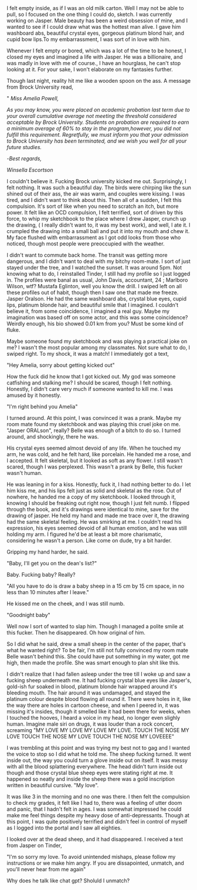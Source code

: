&#x200B;

I felt empty inside, as if I was an old milk carton. Well I may not be able to pull, so I focused on the one thing I could do, sketch. I was currently working on Jasper. Male beauty has been a weird obsession of mine, and I wanted to see if I could draw what was the hottest man alive. I gave him washboard abs, beautiful crystal eyes, gorgeous platinum blond hair, and cupid bow lips.To my embarrassment, I was sort of in love with him.

Whenever I felt empty or bored, which was a lot of the time to be honest, I closed my eyes and imagined a life with Jasper. He was a billionaire, and was madly in love with me of course., I have an hourglass, he can't stop looking at it. For your sake, I won't elaborate on my fantasies further.

Though last night, reality hit me like a wooden spoon on the ass. A message from Brock University read,

"   *Miss Amelia Powell,*

*As you may know, you were placed on academic probation last term due to your overall cumulative average not meeting the threshold considered acceptable by Brock University. Students on probation are required to earn a minimum average of 60% to stay in the program,however, you did not fulfill this requirement. Regretfully, we must inform you that your admission to Brock University has been terminated, and we wish you well for all your future studies.*

\-*Best regards,*

*Winsella Escortson*

I couldn't believe it. Fucking Brock university kicked me out. Surprisingly, I felt nothing. It was such a beautiful day. The birds were chirping like the sun shined out of their ass, the air was warm, and couples were kissing. I was tired, and I didn't want to think about this. Then all of a sudden, I felt this compulsion. It's sort of like when you need to scratch an itch, but more power. It felt like an OCD compulsion, I felt terrified, sort of driven by this force, to whip my sketchbook to the place where I drew Jasper, crunch up the drawing, ( I really didn't want to, it was my best work), and well, I ate it. I crumpled the drawing into a small ball and put it into my mouth and chew it. My face flushed with embarrassment  as I got odd looks from those who noticed, though most people were preoccupied with the weather.

I didn't want to commute back home. The transit was getting more dangerous, and I didn't want to deal with my bitchy room-mate. I sort of just stayed under the tree, and I watched the sunset. It was around 5pm. Not knowing what to do, I reinstalled Tinder, I still had my profile so I just logged in.  The profiles were banal as usual, John Davis, accountant, 24 ;  Marlboro Wilson, wtf? Mustafa Eglinton, well you know the drill. I swiped left on all these profiles out of habit, though then I saw one that made me freeze. Jasper Oralson. He had the same washboard abs, crystal blue eyes, cupid lips, platinum blonde hair, and beautiful smile that I imagined. I couldn't believe it, from some coincidence, I imagined a real guy. Maybe my imagination was based off on some actor, and this was some coincidence? Weirdly enough, his bio showed 0.01 km from you? Must be some kind of fluke.

Maybe someone found my sketchbook and was playing a practical joke on me? I wasn't the most popular among my classmates. Not sure what to do, I swiped right. To my shock, it was a match! I immediately got a text,

"Hey Amelia, sorry about getting kicked out"

How the fuck did he know that I got kicked out. My god was someone catfishing and stalking me? I should be scared, though I felt nothing. Honestly, I didn't care very much if someone wanted to kill me. I was amused by it honestly.

"I'm right behind you Amelia"

I turned around. At this point, I was convinced it was a prank. Maybe my room mate found my sketchbook and was playing this cruel joke on me. "Jasper ORALson", really? Belle was enough of  a bitch to do so. I turned around, and shockingly, there he was.

His crystal eyes seemed almost devoid of any life. When he touched my arm, he was cold, and he felt hard, like porcelain. He handed me a rose, and I accepted. It felt skeletal, but it looked as soft as any flower. I still wasn't scared, though I was perplexed. This wasn't a prank by Belle, this fucker wasn't human.

He was leaning in for a kiss. Honestly, fuck it, I had nothing better to do. I let him kiss me, and his lips felt just as solid and skeletal as the rose. Out of nowhere, he handed me a copy of my sketchbook. I looked through it, knowing I should be freaking out right now, though I just felt numb. I flipped through the book, and it's drawings were identical to mine, save for the drawing of jasper. He held my hand and made me trace over it, the drawing had the same skeletal feeling. He was smirking at me. I couldn't read his expression, his eyes seemed devoid of all human emotion, and he was still holding my arm. I figured he'd be at least a bit more charismatic, considering he wasn't a person. Like come on dude, try a bit harder.

Gripping my hand harder, he said.

"Baby, I'll get you on the dean's list?"

Baby. Fucking baby? Really?

"All you have to do is draw a baby sheep in a 15 cm by 15 cm space, in no less than 10 minutes after I leave."

He kissed me on the cheek, and I was still numb.

"Goodnight baby"

Well now I sort of wanted to slap him. Though I managed a polite smile at this fucker. Then he disappeared. Oh how original of him.

So I did what he said, drew a small sheep in the center of the paper, that's what he wanted right? To be fair, I'm still not fully convinced my room mate Belle wasn't behind this. She could have put something in my water, got me high, then made the profile. She was smart enough to plan shit like this.

I didn't realize that I had fallen asleep under the tree till I woke up and saw a fucking sheep underneath me. It had fucking crystal blue eyes like Jasper's, gold-ish fur soaked in blood, platinum blonde hair wrapped around it's bleeding mouth. The hair around it was undamaged, and stayed the platinum colour despite blood flowing all round it.  There were holes in it, like the way there are holes in cartoon cheese, and when I peered in, it was missing it's insides, though it smelled like it had been there for weeks, when I touched the hooves, I heard a voice in my head, no longer even slighly human. Imagine male siri on drugs, it was louder than a rock concert, screaming "MY LOVE MY LOVE MY LOVE MY LOVE. TOUCH THE NOSE MY LOVE TOUCH THE NOSE MY LOVE TOUCH THE NOSE MY LOVEEEE"

I was trembling at this point and was trying my best not to gag and I wanted the voice to stop so I did what he told me. The sheep fucking turned. It went inside out, the way you could turn a glove inside out on itself. It was messy with all the blood splattering everywhere. The head didn't turn inside out though and those crystal blue sheep eyes were stating right at me. It happened so neatly and inside the sheep there was a gold inscription written in beautiful cursive. "My love".

It was like 3 in the morning and no one was there. I then felt the compulsion to check my grades, it felt like I had to, there was a feeling of utter doom and panic, that I hadn't felt in ages. I was somewhat impressed he could make me feel things despite my heavy dose of anti-depressants. Though at this point, I was quite positively terrified and didn't feel in control of myself as I logged into the portal and I saw all eighties.

I looked over at the dead sheep, and it had disappeared. I received a text from Jasper on Tinder,

"I'm so sorry my love. To avoid unintended mishaps, please follow my instructions or we make him angry. If you are dissapointed, unmatch, and you'll never hear from me again"

Why does he talk like chat gpt? Sholuld I unmatch?